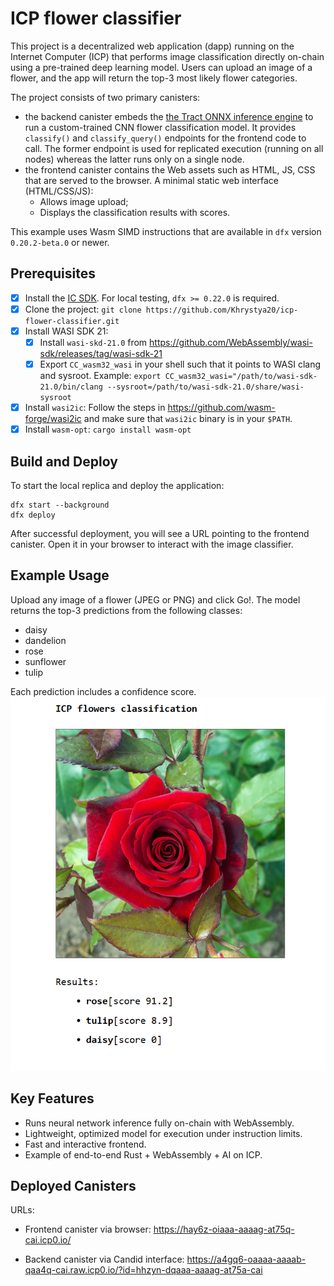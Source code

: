 # ICP flower classifier

This project is a decentralized web application (dapp) running on the Internet Computer (ICP) that performs image classification directly on-chain using a pre-trained deep learning model. Users can upload an image of a flower, and the app will return the top-3 most likely flower categories.

The project consists of two primary canisters:

- the backend canister embeds the [the Tract ONNX inference engine](https://github.com/sonos/tract) to run a custom-trained CNN flower classification model.
  It provides `classify()` and `classify_query()` endpoints for the frontend code to call.
  The former endpoint is used for replicated execution (running on all nodes) whereas the latter runs only on a single node.
- the frontend canister contains the Web assets such as HTML, JS, CSS that are served to the browser.
  A minimal static web interface (HTML/CSS/JS):
  - Allows image upload;
  - Displays the classification results with scores.

This example uses Wasm SIMD instructions that are available in `dfx` version `0.20.2-beta.0` or newer.

## Prerequisites

- [x] Install the [IC SDK](https://internetcomputer.org/docs/current/developer-docs/getting-started/install). For local testing, `dfx >= 0.22.0` is required.
- [x] Clone the project: `git clone https://github.com/Khrystya20/icp-flower-classifier.git`
- [x] Install WASI SDK 21:
  - [x] Install `wasi-skd-21.0` from https://github.com/WebAssembly/wasi-sdk/releases/tag/wasi-sdk-21
  - [x] Export `CC_wasm32_wasi` in your shell such that it points to WASI clang and sysroot. Example: `export CC_wasm32_wasi="/path/to/wasi-sdk-21.0/bin/clang --sysroot=/path/to/wasi-sdk-21.0/share/wasi-sysroot`
- [x] Install `wasi2ic`: Follow the steps in https://github.com/wasm-forge/wasi2ic and make sure that `wasi2ic` binary is in your `$PATH`.
- [x] Install `wasm-opt`: `cargo install wasm-opt`

## Build and Deploy

To start the local replica and deploy the application:
```
dfx start --background
dfx deploy
```

After successful deployment, you will see a URL pointing to the frontend canister. Open it in your browser to interact with the image classifier.

## Example Usage

Upload any image of a flower (JPEG or PNG) and click Go!. The model returns the top-3 predictions from the following classes:
- daisy
- dandelion
- rose
- sunflower
- tulip

Each prediction includes a confidence score.
![App screenshot](./assets/photo.png)

## Key Features

- Runs neural network inference fully on-chain with WebAssembly.
- Lightweight, optimized model for execution under instruction limits.
- Fast and interactive frontend.
- Example of end-to-end Rust + WebAssembly + AI on ICP.

## Deployed Canisters

URLs:
- Frontend canister via browser:
https://hay6z-oiaaa-aaaag-at75q-cai.icp0.io/

- Backend canister via Candid interface:
https://a4gq6-oaaaa-aaaab-qaa4q-cai.raw.icp0.io/?id=hhzyn-dqaaa-aaaag-at75a-cai